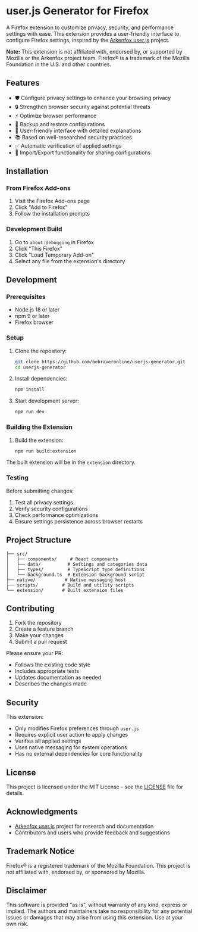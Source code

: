 # user.js Generator for Firefox

A Firefox extension to customize privacy, security, and performance settings with ease. This extension provides a user-friendly interface to configure Firefox settings, inspired by the [Arkenfox user.js](https://github.com/arkenfox/user.js) project.

**Note:** This extension is not affiliated with, endorsed by, or supported by Mozilla or the Arkenfox project team. Firefox® is a trademark of the Mozilla Foundation in the U.S. and other countries.

## Features

- 🛡️ Configure privacy settings to enhance your browsing privacy
- 🔒 Strengthen browser security against potential threats
- ⚡ Optimize browser performance
- 💾 Backup and restore configurations
- 🎯 User-friendly interface with detailed explanations
- 📚 Based on well-researched security practices
- ✅ Automatic verification of applied settings
- 🔄 Import/Export functionality for sharing configurations

## Installation

### From Firefox Add-ons
1. Visit the Firefox Add-ons page
2. Click "Add to Firefox"
3. Follow the installation prompts

### Development Build
1. Go to `about:debugging` in Firefox
2. Click "This Firefox"
3. Click "Load Temporary Add-on"
4. Select any file from the extension's directory

## Development

### Prerequisites
- Node.js 18 or later
- npm 9 or later
- Firefox browser

### Setup
1. Clone the repository:
   ```bash
   git clone https://github.com/bebraveronline/userjs-generator.git
   cd userjs-generator
   ```

2. Install dependencies:
   ```bash
   npm install
   ```

3. Start development server:
   ```bash
   npm run dev
   ```

### Building the Extension
1. Build the extension:
   ```bash
   npm run build:extension
   ```

The built extension will be in the `extension` directory.

### Testing
Before submitting changes:
1. Test all privacy settings
2. Verify security configurations
3. Check performance optimizations
4. Ensure settings persistence across browser restarts

## Project Structure

```
├── src/
│   ├── components/     # React components
│   ├── data/          # Settings and categories data
│   ├── types/         # TypeScript type definitions
│   └── background.ts  # Extension background script
├── native/           # Native messaging host
├── scripts/         # Build and utility scripts
└── extension/       # Built extension files
```

## Contributing

1. Fork the repository
2. Create a feature branch
3. Make your changes
4. Submit a pull request

Please ensure your PR:
- Follows the existing code style
- Includes appropriate tests
- Updates documentation as needed
- Describes the changes made

## Security

This extension:
- Only modifies Firefox preferences through `user.js`
- Requires explicit user action to apply changes
- Verifies all applied settings
- Uses native messaging for system operations
- Has no external dependencies for core functionality

## License

This project is licensed under the MIT License - see the [LICENSE](LICENSE) file for details.

## Acknowledgments

- [Arkenfox user.js](https://github.com/arkenfox/user.js) project for research and documentation
- Contributors and users who provide feedback and suggestions

## Trademark Notice

Firefox® is a registered trademark of the Mozilla Foundation. This project is not affiliated with, endorsed by, or sponsored by Mozilla.

## Disclaimer

This software is provided "as is", without warranty of any kind, express or implied. The authors and maintainers take no responsibility for any potential issues or damages that may arise from using this extension. Use at your own risk.